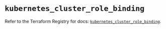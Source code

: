 # `kubernetes_cluster_role_binding`

Refer to the Terraform Registry for docs: [`kubernetes_cluster_role_binding`](https://registry.terraform.io/providers/hashicorp/kubernetes/2.38.0/docs/resources/cluster_role_binding).
